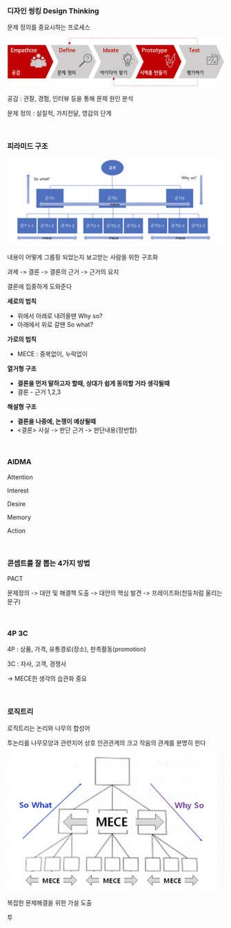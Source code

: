 ### 디자인 씽킹 Design Thinking

문제 정의를 중요시하는 프로세스

![백종원의 골목식당 속의 '디자인 씽킹'](image/993B3D4B5B347E280C.png)

공감 : 관찰, 경험, 인터뷰 등을 통해 문제 원인 분석

문제 정의 : 실질적, 가치전달, 영감의 단계

<br/>

### 피라미드 구조

<img src="image/image-20220405165822200.png" alt="image-20220405165822200" style="zoom: 50%;" />

내용이 어떻게 그룹핑 되었는지 보고받는 사람을 위한 구조화

과제 -> 결론 -> 결론의 근거 -> 근거의 요지

결론에 집중하게 도와준다

**세로의 법칙**

- 위에서 아래로 내려올땐 Why so?
- 아래에서 위로 갈땐 So what?

**가로의 법칙**

- MECE : 중복없이, 누락없이

**열거형 구조**

- **결론을 먼저 말하고자 할때, 상대가 쉽게 동의할 거라 생각될때**
- 결론 - 근거 1,2,3

**해설형 구조**

- **결론을 나중에, 논쟁이 예상될때**
- <결론> 사실 -> 판단 근거 -> 판단내용(정반합)

<br/>

### AIDMA

Attention

Interest

Desire

Memory

Action

<br/>

### 콘셉트를 잘 뽑는 4가지 방법

PACT

문제정의 -> 대안 및 해결책 도출 -> 대안의 핵심 발견 -> 프레이즈화(천둥처럼 울리는 문구)

<br/>

### 4P 3C

4P : 상품, 가격, 유통경로(장소), 판촉활동(promotion)

3C : 자사, 고객, 경쟁사

-> MECE한 생각의 습관화 중요

<br/>

### 로직트리

로직트리는 논리와 나무의 합성어

투논리를 나무모양과 관련지어 상호 인관관계의 크고 작음의 관계를 분명히 한다

![image-20220408113750892](image/image-20220408113750892.png)

복잡한 문제해결을 위한 가설 도출

투
